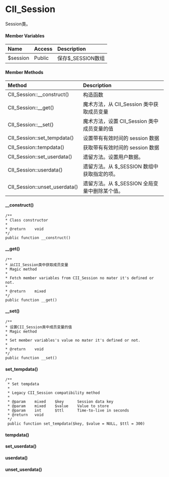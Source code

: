 # CII\_Session

Session类。

#### Member Variables

| Name | Access | Description |
| :--- | :--- | :--- |
| $session | Public | 保存$\_SESSION数组 |

#### Member Methods

| Method | Description |
| :--- | :--- |
| CII\_Session::\_\_construct\(\) | 构造函数 |
| CII\_Session::\_\_get\(\) | 魔术方法，从 CII\_Session 类中获取成员变量 |
| CII\_Session::\_\_set\(\) | 魔术方法，设置 CII\_Session 类中成员变量的值 |
| CII\_Session::set\_tempdata\(\) | 设置带有有效时间的 session 数据 |
| CII\_Session::tempdata\(\) | 获取带有有效时间的 session 数据 |
| CII\_Session::set\_userdata\(\) | 遗留方法。设置用户数据。 |
| CII\_Session::userdata\(\) | 遗留方法。从 $\_SESSION 数组中获取指定的项。 |
| CII\_Session::unset\_userdata\(\) | 遗留方法。从 $\_SESSION 全局变量中删除某个值。 |

#### \_\_construct\(\)

```
/**
* Class constructor
*
* @return    void
*/
public function __construct()
```

#### \_\_get\(\)

```
/**
* 从CII_Session类中获取成员变量
* Magic method 
*
* Fetch member variables from CII_Session no mater it's defined or not.
*
* @return    mixed
*/
public function __get()
```

#### \_\_set\(\)

```
/**
* 设置CII_Session类中成员变量的值
* Magic method 
*
* Set member variables's value no mater it's defined or not.
*
* @return    void
*/
public function __set()
```

#### set\_tempdata\(\)

```
/**
 * Set tempdata
 *
 * Legacy CII_Session compatibility method
 *
 * @param    mixed    $key      Session data key
 * @param    mixed    $value    Value to store
 * @param    int      $ttl      Time-to-live in seconds
 * @return   void
 */
 public function set_tempdata($key, $value = NULL, $ttl = 300)
```

#### tempdata\(\)



#### set\_userdata\(\)



#### userdata\(\)



#### unset\_userdata\(\)



